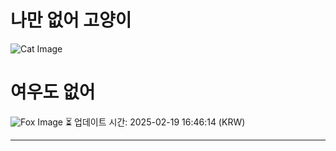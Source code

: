 
# 나만 없어 고양이

![Cat Image](https://cdn2.thecatapi.com/images/VsaXX13yt.jpg)

# 여우도 없어
![Fox Image](https://randomfox.ca/images/93.jpg)
⏳ 업데이트 시간: 2025-02-19 16:46:14 (KRW)

---

